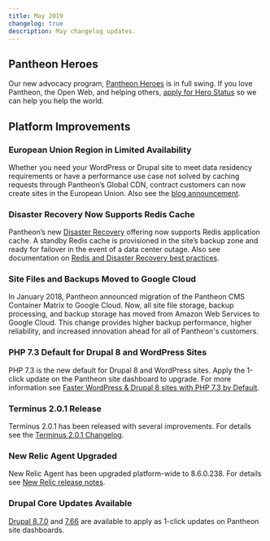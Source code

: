 ```yaml
---
title: May 2019
changelog: true
description: May changelog updates.
---
```

## Pantheon Heroes
Our new advocacy program, [Pantheon Heroes](https://community.pantheon.io/) is in full swing. If you love Pantheon, the Open Web, and helping others, [apply for Hero Status](https://community.pantheon.io/#apply) so we can help you help the world.

<!-- excerpt -->

## Platform Improvements
### European Union Region in Limited Availability
Whether you need your WordPress or Drupal site to meet data residency requirements or have a performance use case not solved by caching requests through Pantheon’s Global CDN, contract customers can now create sites in the European Union. Also see the [blog announcement](https://pantheon.io/blog/announcing-european-region-limited-availability).

### Disaster Recovery Now Supports Redis Cache
Pantheon’s new [Disaster Recovery](https://pantheon.io/features/disaster-recovery) offering now supports Redis application cache. A standby Redis cache is provisioned in the site’s backup zone and ready for failover in the event of a data center outage. Also see documentation on [Redis and Disaster Recovery best practices](/disaster-recovery#redis-and-multizone-failover-best-practices).

### Site Files and Backups Moved to Google Cloud
In January 2018, Pantheon announced migration of the Pantheon CMS Container Matrix to Google Cloud.  Now, all site file storage, backup processing, and backup storage has moved from Amazon Web Services to Google Cloud.  This change provides higher backup performance, higher reliability, and increased innovation ahead for all of Pantheon's customers.

### PHP 7.3 Default for Drupal 8 and WordPress Sites
PHP 7.3 is the new default for Drupal 8 and WordPress sites. Apply the 1-click update on the Pantheon site dashboard to upgrade. For more information see [Faster WordPress & Drupal 8 sites with PHP 7.3 by Default](https://pantheon.io/blog/faster-wordpress-drupal-8-sites-php-73-default).

### Terminus 2.0.1 Release
Terminus 2.0.1 has been released with several improvements. For details see the [Terminus 2.0.1 Changelog](https://github.com/pantheon-systems/terminus/blob/master/CHANGELOG.md#201---2019-04-28).

### New Relic Agent Upgraded
New Relic Agent has been upgraded platform-wide to 8.6.0.238. For details see [New Relic release notes](https://docs.newrelic.com/docs/release-notes/agent-release-notes/php-release-notes).

### Drupal Core Updates Available
[Drupal 8.7.0](https://www.drupal.org/project/drupal/releases/8.7.0) and [7.66](https://www.drupal.org/project/drupal/releases/7.66) are available to apply as 1-click updates on Pantheon site dashboards. 

